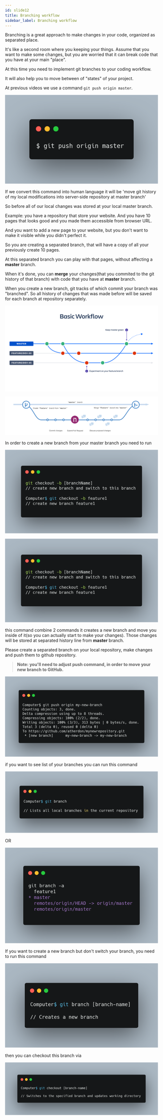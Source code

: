 ```yaml
---
id: slide12
title: Branching workflow
sidebar_label: Branching workflow
---
```



Branching is a great approach to make changes in your code, organized as separated place.

It's like a second room where you keeping your things.
Assume that you want to make some changes, but you are worried that it can break code that you have at your main "place".

At this time you need to implement git branches to your coding workflow.

It will also help you to move between of "states" of your project.

At previous videos we use a command `git push origin master`.

![xxx](https://raw.githubusercontent.com/ChickenKyiv/awesome-git-article/master/img/carbon/a-009-git-push-origin-mster.png)



If we convert this command into human language it will be
'move git history of my local modifications into server-side repository at master branch'

So before all of our local changes was stored at your local master branch.

Example: you have a repository that store your website.
And you have 10 pages that looks good and you made them accessible from browser URL.

And you want to add a new page to your website, but you don't want to make it visible while you didn't perfect it.

So you are creating a separated branch, that will have a copy of all your previously create 10 pages.

At this separated branch you can play with that pages, without affecting a **master** branch.

When it's done, you can **merge** your changes(that you commited to the git history of that branch) with code that you have at **master** branch.

When you create a new branch, git tracks of which commit your branch was "branched". So all history of changes that was made before will be saved for each branch at repository separately.

![xxx](https://raw.githubusercontent.com/ChickenKyiv/awesome-git-article/master/img/carbon/cicd-basic-workflow.png)

![xxx](https://raw.githubusercontent.com/ChickenKyiv/awesome-git-article/master/img/carbon/git-feature-flow.png)



In order to create a new branch from your master branch you need to run

<!-- `git checkout -b <branchName>`
`git checkout -b feature1` -->

![xxx](https://raw.githubusercontent.com/ChickenKyiv/awesome-git-article/master/img/carbon/b-11-git-checkout-b.png)


![xxx](https://raw.githubusercontent.com/ChickenKyiv/awesome-git-article/master/img/carbon/b-11-git-checkout-b.png)


this command combine 2 commands
it creates a new branch and move you inside of it(so you can actually start to make your changes). Those changes will be stored at separated history line from **master** branch.

Please create a separated branch on your local repository, make changes and push them to github repository.

> **Note: you'll need to adjust push command, in order to move your new branch to GitHub.**

![xxx](https://raw.githubusercontent.com/ChickenKyiv/awesome-git-article/master/img/carbon/b-09-git-push-origin.png)


if you want to see list of your branches you can run this command

![xxx](https://raw.githubusercontent.com/ChickenKyiv/awesome-git-article/master/img/carbon/c-carbon4.png)

OR

![xxx](https://raw.githubusercontent.com/ChickenKyiv/awesome-git-article/master/img/carbon/b-010-git-branch-a.png)


If you want to create a new branch but don't switch your branch, you need to run this command

![xxx](https://raw.githubusercontent.com/ChickenKyiv/awesome-git-article/master/img/carbon/c-carbon5.png)

then you can checkout this branch via

![xxx](https://raw.githubusercontent.com/ChickenKyiv/awesome-git-article/master/img/carbon/c-carbon6.png)

